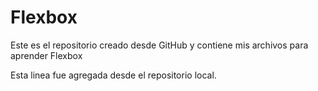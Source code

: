 # Flexbox
Este es el repositorio creado desde GitHub y contiene mis archivos para aprender Flexbox

Esta linea fue agregada desde el repositorio local.
